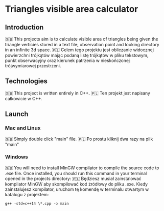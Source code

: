 # Triangles visible area calculator

## Introduction

🇬🇧 This projects aim is to calculate visible area of triangles being given the triangle verticies stored in a text file, observation point and looking directory in an infinite 3d space.
🇵🇱 Celem tego projektu jest obliczanie widocznej powierzchni trójkątów mając podaną listę trójkątów w pliku tekstowym, punkt obserwacyjny oraz kierunek patrzenia w nieskończonej trójwymiarowej przestrzeni.

## Technologies

🇬🇧 This project is written entirely in C++.
🇵🇱 Ten projekt jest napisany całkowicie w C++.

## Launch

### Mac and Linux

🇬🇧 Simply double click "main" file.
🇵🇱 Po prostu kliknij dwa razy na plik "main"

### Windows

🇬🇧 You will need to install MinGW compilator to compile the source code to .exe file. Once installed, you should run this command in your terminal opened in the projects directory:
🇵🇱 Będziesz musiał zainstalować kompilator MinGW aby skompilować kod źródłowy do pliku .exe. Kiedy zainstalujesz kompilator, uruchom tę komendę w terminalu otwartym w katalogu z projektem:

```
g++ -std=c++14 \*.cpp -o main
```
